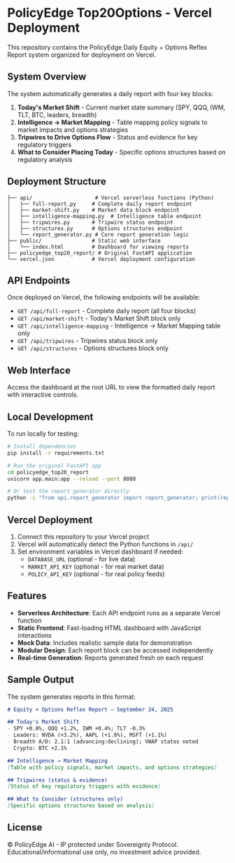 # PolicyEdge Top20Options - Vercel Deployment

This repository contains the PolicyEdge Daily Equity + Options Reflex Report system organized for deployment on Vercel.

## System Overview

The system automatically generates a daily report with four key blocks:

1. **Today's Market Shift** - Current market state summary (SPY, QQQ, IWM, TLT, BTC, leaders, breadth)
2. **Intelligence → Market Mapping** - Table mapping policy signals to market impacts and options strategies  
3. **Tripwires to Drive Options Flow** - Status and evidence for key regulatory triggers
4. **What to Consider Placing Today** - Specific options structures based on regulatory analysis

## Deployment Structure

```
├── api/                    # Vercel serverless functions (Python)
│   ├── full-report.py     # Complete daily report endpoint
│   ├── market-shift.py    # Market data block endpoint
│   ├── intelligence-mapping.py  # Intelligence table endpoint
│   ├── tripwires.py       # Tripwire status endpoint
│   ├── structures.py      # Options structures endpoint
│   └── report_generator.py # Core report generation logic
├── public/                # Static web interface
│   └── index.html         # Dashboard for viewing reports
├── policyedge_top20_report/ # Original FastAPI application
└── vercel.json            # Vercel deployment configuration
```

## API Endpoints

Once deployed on Vercel, the following endpoints will be available:

- `GET /api/full-report` - Complete daily report (all four blocks)
- `GET /api/market-shift` - Today's Market Shift block only
- `GET /api/intelligence-mapping` - Intelligence → Market Mapping table only
- `GET /api/tripwires` - Tripwires status block only
- `GET /api/structures` - Options structures block only

## Web Interface

Access the dashboard at the root URL to view the formatted daily report with interactive controls.

## Local Development

To run locally for testing:

```bash
# Install dependencies
pip install -r requirements.txt

# Run the original FastAPI app
cd policyedge_top20_report
uvicorn app.main:app --reload --port 8080

# Or test the report generator directly
python -c "from api.report_generator import report_generator; print(report_generator.generate_full_report())"
```

## Vercel Deployment

1. Connect this repository to your Vercel project
2. Vercel will automatically detect the Python functions in `/api/`
3. Set environment variables in Vercel dashboard if needed:
   - `DATABASE_URL` (optional - for live data)
   - `MARKET_API_KEY` (optional - for real market data)
   - `POLICY_API_KEY` (optional - for real policy feeds)

## Features

- **Serverless Architecture**: Each API endpoint runs as a separate Vercel function
- **Static Frontend**: Fast-loading HTML dashboard with JavaScript interactions
- **Mock Data**: Includes realistic sample data for demonstration
- **Modular Design**: Each report block can be accessed independently
- **Real-time Generation**: Reports generated fresh on each request

## Sample Output

The system generates reports in this format:

```markdown
# Equity + Options Reflex Report — September 24, 2025

## Today's Market Shift
- SPY +0.8%, QQQ +1.2%, IWM +0.4%; TLT -0.3%
- Leaders: NVDA (+3.2%), AAPL (+1.8%), MSFT (+1.1%)
- Breadth A/D: 2.1:1 (advancing:declining); VWAP states noted
- Crypto: BTC +2.1%

## Intelligence → Market Mapping
[Table with policy signals, market impacts, and options strategies]

## Tripwires (status & evidence)
[Status of key regulatory triggers with evidence]

## What to Consider (structures only)
[Specific options structures based on analysis]
```

## License

© PolicyEdge AI - IP protected under Sovereignty Protocol. Educational/informational use only, no investment advice provided.